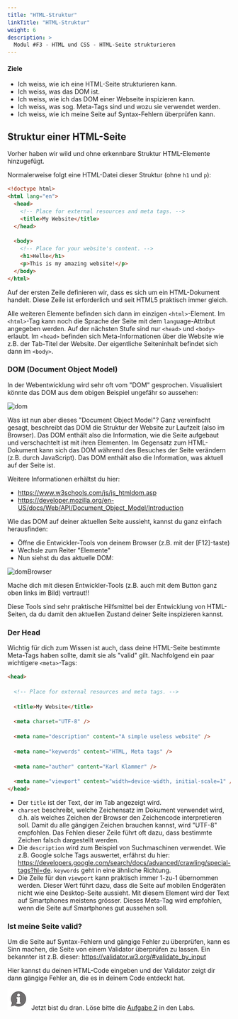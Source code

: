 ```yaml
---
title: "HTML-Struktur"
linkTitle: "HTML-Struktur"
weight: 6
description: >
  Modul #F3 - HTML und CSS - HTML-Seite strukturieren
---
```


#### Ziele

- Ich weiss, wie ich eine HTML-Seite strukturieren kann.
- Ich weiss, was das DOM ist.
- Ich weiss, wie ich das DOM einer Webseite inspizieren kann.
- Ich weiss, was sog. Meta-Tags sind und wozu sie verwendet werden.
- Ich weiss, wie ich meine Seite auf Syntax-Fehlern überprüfen kann.

## Struktur einer HTML-Seite

Vorher haben wir wild und ohne erkennbare Struktur HTML-Elemente hinzugefügt.

Normalerweise folgt eine HTML-Datei dieser Struktur (ohne `h1` und `p`):

```html
<!doctype html>
<html lang="en">
  <head>
    <!-- Place for external resources and meta tags. -->
    <title>My Website</title>
  </head>

  <body>
    <!-- Place for your website's content. -->
    <h1>Hello</h1>
    <p>This is my amazing website!</p>
  </body>
</html>
```

Auf der ersten Zeile definieren wir, dass es sich um ein HTML-Dokument handelt. Diese Zeile ist erforderlich und seit HTML5 praktisch immer gleich.

Alle weiteren Elemente befinden sich dann im einzigen `<html>`-Element. Im `<html>`-Tag kann noch die Sprache der Seite mit dem `lang`uage-Attribut angegeben werden. Auf der nächsten Stufe sind nur `<head>` und `<body>` erlaubt. Im `<head>` befinden sich Meta-Informationen über die Website wie z.B. der Tab-Titel der Website. Der eigentliche Seiteninhalt befindet sich dann im `<body>`.

### DOM (Document Object Model)

In der Webentwicklung wird sehr oft vom "DOM" gesprochen. Visualisiert könnte das DOM aus dem obigen Beispiel ungefähr so aussehen:

![dom](../dom.png "(DOM einer einfachen HTML-Seite.)")

Was ist nun aber dieses "Document Object Model"? Ganz vereinfacht gesagt, beschreibt das DOM die Struktur der Website zur Laufzeit (also im Browser). Das DOM enthält also die Information, wie die Seite aufgebaut und verschachtelt ist mit ihren Elementen. Im Gegensatz zum HTML-Dokument kann sich das DOM während des Besuches der Seite verändern (z.B. durch JavaScript). Das DOM enthält also die Information, was aktuell auf der Seite ist.

Weitere Informationen erhältst du hier:

- https://www.w3schools.com/js/js_htmldom.asp
- https://developer.mozilla.org/en-US/docs/Web/API/Document_Object_Model/Introduction

Wie das DOM auf deiner aktuellen Seite aussieht, kannst du ganz einfach herausfinden:

- Öffne die Entwickler-Tools von deinem Browser (z.B. mit der [F12]-taste)
- Wechsle zum Reiter "Elemente"
- Nun siehst du das aktuelle DOM:

![domBrowser](../browser_dom.jpg "(DOM im Browser einer einfachen HTML-Seite.)")

Mache dich mit diesen Entwickler-Tools (z.B. auch mit dem Button ganz oben links im Bild) vertraut!!

Diese Tools sind sehr praktische Hilfsmittel bei der Entwicklung von HTML-Seiten, da du damit den aktuellen Zustand deiner Seite inspizieren kannst.

### Der Head

Wichtig für dich zum Wissen ist auch, dass deine HTML-Seite bestimmte Meta-Tags haben sollte, damit sie als "valid" gilt. Nachfolgend ein paar wichtigere `<meta>`-Tags:

```html
<head>
     
  <!-- Place for external resources and meta tags. -->
     
  <title>My Website</title>
     
  <meta charset="UTF-8" />
     
  <meta name="description" content="A simple useless website" />
     
  <meta name="keywords" content="HTML, Meta tags" />
     
  <meta name="author" content="Karl Klammer" />
     
  <meta name="viewport" content="width=device-width, initial-scale=1" />
</head>
```

- Der `title` ist der Text, der im Tab angezeigt wird.
- `charset` beschreibt, welche Zeichensatz im Dokument verwendet wird, d.h. als welches Zeichen der Browser den Zeichencode interpretieren soll. Damit du alle gängigen Zeichen brauchen kannst, wird "UTF-8" empfohlen. Das Fehlen dieser Zeile führt oft dazu, dass bestimmte Zeichen falsch dargestellt werden.
- Die `description` wird zum Beispiel von Suchmaschinen verwendet. Wie z.B. Google solche Tags auswertet, erfährst du hier: https://developers.google.com/search/docs/advanced/crawling/special-tags?hl=de. `keywords` geht in eine ähnliche Richtung.
- Die Zeile für den `viewport` kann praktisch immer 1-zu-1 übernommen werden. Dieser Wert führt dazu, dass die Seite auf mobilen Endgeräten nicht wie eine Desktop-Seite aussieht. Mit diesem Element wird der Text auf Smartphones meistens grösser. Dieses Meta-Tag wird empfohlen, wenn die Seite auf Smartphones gut aussehen soll.

### Ist meine Seite valid?

Um die Seite auf Syntax-Fehlern und gängige Fehler zu überprüfen, kann es Sinn machen, die Seite von einem Validator überprüfen zu lassen. Ein bekannter ist z.B. dieser: https://validator.w3.org/#validate_by_input

Hier kannst du deinen HTML-Code eingeben und der Validator zeigt dir dann gängige Fehler an, die es in deinem Code entdeckt hat.

![asset](/images/hint.png) Jetzt bist du dran. Löse bitte die [Aufgabe 2](../../../../labs/web/html_css/01_html#aufgabe-2---inspiziere-diese-seite) in den Labs.
